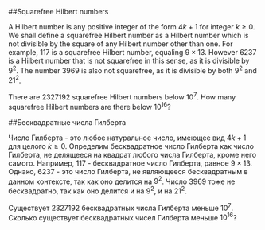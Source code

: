 ##Squarefree Hilbert numbers


A Hilbert number is any positive integer of the form $4k+1$ for integer $k\geq 0$.  We shall define a squarefree Hilbert number as a Hilbert number which is not divisible by the square of any Hilbert number other than one.  For example, $117$ is a squarefree Hilbert number, equaling $9\times13$.  However $6237$ is a Hilbert number that is not squarefree in this sense, as it is divisible by $9^2$.  The number $3969$ is also not squarefree, as it is divisible by both $9^2$ and $21^2$.  


There are $2327192$ squarefree Hilbert numbers below $10^7$. 
How many squarefree Hilbert numbers are there below $10^{16}$?

##Бесквадратные числа Гилберта


Число Гилберта - это любое натуральное число, имеющее вид $4k+1$ для целого $k\geq 0$.  Определим бесквадратное число Гилберта как число Гилберта, не делящееся на квадрат любого числа Гилберта, кроме него самого. Например, $117$ - бесквадратное число Гилберта, равное $9\times13$.  Однако, $6237$ - это число Гилберта, не являющееся бесквадратным в данном контексте, так как оно делится на $9^2$.  Число $3969$ тоже не бесквадратно, так как оно делится и на $9^2$, и на $21^2$.  


Существует $2327192$ бесквадратных числа Гилберта меньше $10^7$. 
Сколько существует  бесквадратных чисел Гилберта меньше $10^{16}$?

